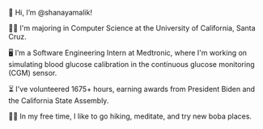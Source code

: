👋 Hi, I’m @shanayamalik!

👩‍🎓 I'm majoring in Computer Science at the University of California, Santa Cruz. 

🖥️ I’m a Software Engineering Intern at Medtronic, where I'm working on simulating blood glucose calibration in the continuous glucose monitoring (CGM) sensor. 

⏳ I've volunteered 1675+ hours, earning awards from President Biden and the California State Assembly. 

🧘‍♀️ In my free time, I like to go hiking, meditate, and try new boba places. 
